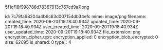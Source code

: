 5f1cf16f998786d78367913c767cd9a7.png

id: 7c79fa98204a4b9c83d007154db34efc
mime: image/png
filename: 
created_time: 2020-09-20T19:18:40.934Z
updated_time: 2020-09-20T19:18:40.934Z
user_created_time: 2020-09-20T19:18:40.934Z
user_updated_time: 2020-09-20T19:18:40.934Z
file_extension: png
encryption_cipher_text: 
encryption_applied: 0
encryption_blob_encrypted: 0
size: 62695
is_shared: 0
type_: 4
